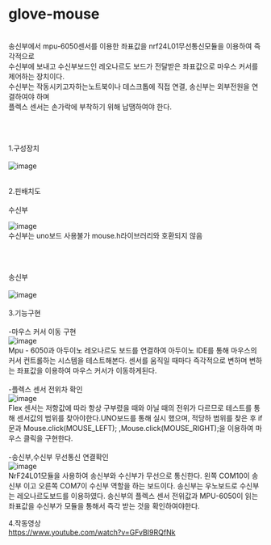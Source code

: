 # glove-mouse
<br/>
송신부에서 mpu-6050센서를 이용한 좌표값을 nrf24L01무선통신모듈을 이용하여 즉각적으로<br/> 
수신부에 보내고 수신부보드인 레오나르도 보드가 전달받은 좌표값으로 마우스 커서를 제어하는 장치이다.<br/> 
수신부는 작동시키고자하는노트북이나 데스크톱에 직접 연결, 송신부는 외부전원을 연결하여야 하며 <br/>
플렉스 센서는 손가락에 부착하기 위해 납땜하여야 한다.

<br/><br/>

1.구성장치
<br/><br/>
![image](https://user-images.githubusercontent.com/53510936/88827078-73a33780-d204-11ea-9231-0d3ecbfb5fcb.png)     
         
<br/>
2.핀배치도
<br/><br/>
수신부

![image](https://user-images.githubusercontent.com/53510936/88827408-e3b1bd80-d204-11ea-83df-f076aeed9d84.png)
<br/>
수신부는 uno보드 사용불가 mouse.h라이브러리와 호환되지 않음


<br/><br/>

송신부
<br/><br/>
![image](https://user-images.githubusercontent.com/53510936/88827299-c0870e00-d204-11ea-959c-337393212a3a.png)
<br/><br/>
3.기능구현
<br/><br/>
-마우스 커서 이동 구현
<br/>
![image](https://user-images.githubusercontent.com/53510936/88833725-adc50700-d20d-11ea-8205-4bbd98d4ebcc.png)
<br/>
Mpu - 6050과 아두이노 레오나르도 보드를 연결하여 아두이노 IDE를 통해
마우스의 커서 컨트롤하는 시스템을 테스트해본다. 센서를 움직일 때마다 즉각적으로 변하며 변하는 좌표값을 이용하여 마우스 커서가 이동하게된다.
<br/><br/>
-플렉스 센서 전위차 확인
<br/>
![image](https://user-images.githubusercontent.com/53510936/88833380-25defd00-d20d-11ea-9cd7-471884fb0990.png)
<br/>
Flex 센서는 저항값에 따라 항상 구부렸을 때와 아닐 때의 전위가 다르므로 
테스트를 통해 센서값의 범위를 찾아야한다.UNO보드를 통해 실시 했으며, 적당하 범위를 찾은 후 if문과 Mouse.click(MOUSE_LEFT); ,Mouse.click(MOUSE_RIGHT);을 이용하여 마우스 클릭을 구현한다.
<br/><br/>
-송신부,수신부 무선통신 연결확인
<br/>
![image](https://user-images.githubusercontent.com/53510936/88833426-342d1900-d20d-11ea-963a-714591d5fdcf.png)
<br/>
NrF24L01모듈을 사용하여 송신부와 수신부가 무선으로 통신한다. 왼쪽 COM10이 송신부 이고 오른쪽 COM7이 수신부 역할을 하는 보드이다. 송신부는 우노보드로 수신부는 레오나르도보드를 이용하였다. 송신부의 플렉스 센서 전위값과 MPU-6050이 읽는 좌표값을 수신부가 모듈을 통해서 즉각 받는 것을 확인하여야한다.
<br/>



4.작동영상
<br/>
https://www.youtube.com/watch?v=GFvBI9RQfNk
